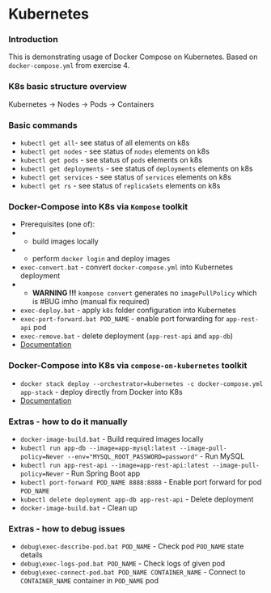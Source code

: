 # Kubernetes

### Introduction
This is demonstrating usage of Docker Compose on Kubernetes.
Based on `docker-compose.yml` from exercise 4.

### K8s basic structure overview
Kubernetes -> Nodes -> Pods -> Containers

### Basic commands
* `kubectl get all`- see status of all elements on k8s
* `kubectl get nodes` - see status of `nodes` elements on k8s
* `kubectl get pods` - see status of `pods` elements on k8s
* `kubectl get deployments` - see status of `deployments` elements on k8s
* `kubectl get services` - see status of `services` elements on k8s
* `kubectl get rs` - see status of `replicaSets` elements on k8s

### Docker-Compose into K8s via `Kompose` toolkit
* Prerequisites (one of):
* * build images locally 
* * perform `docker login` and deploy images
* `exec-convert.bat` - convert `docker-compose.yml` into Kubernetes deployment
* * **WARNING !!!** `kompose convert` generates no `imagePullPolicy` which is #BUG imho (manual fix required)
* `exec-deploy.bat` - apply `k8s` folder configuration into Kubernetes 
* `exec-port-forward.bat POD_NAME` - enable port forwarding for `app-rest-api` pod
* `exec-remove.bat` - delete deployment (`app-rest-api` and `app-db`)
* [Documentation](http://kompose.io/)

### Docker-Compose into K8s via `compose-on-kubernetes` toolkit
* `docker stack deploy --orchestrator=kubernetes -c docker-compose.yml app-stack` - deploy directly from Docker into K8s
* [Documentation](https://github.com/docker/compose-on-kubernetes)

### Extras - how to do it manually
* `docker-image-build.bat` - Build required images locally 
* `kubectl run app-db --image=app-mysql:latest --image-pull-policy=Never --env="MYSQL_ROOT_PASSWORD=password"` - Run MySQL
* `kubectl run app-rest-api --image=app-rest-api:latest --image-pull-policy=Never` - Run Spring Boot app
* `kubectl port-forward POD_NAME 8888:8888` - Enable port forward for pod `POD_NAME`
* `kubectl delete deployment app-db app-rest-api` - Delete deployment
* `docker-image-build.bat` - Clean up

### Extras - how to debug issues
* `debug\exec-describe-pod.bat POD_NAME` - Check pod `POD_NAME` state details
* `debug\exec-logs-pod.bat POD_NAME` - Check logs of given pod
* `debug\exec-connect-pod.bat POD_NAME CONTAINER_NAME` - Connect to `CONTAINER_NAME` container in `POD_NAME` pod

